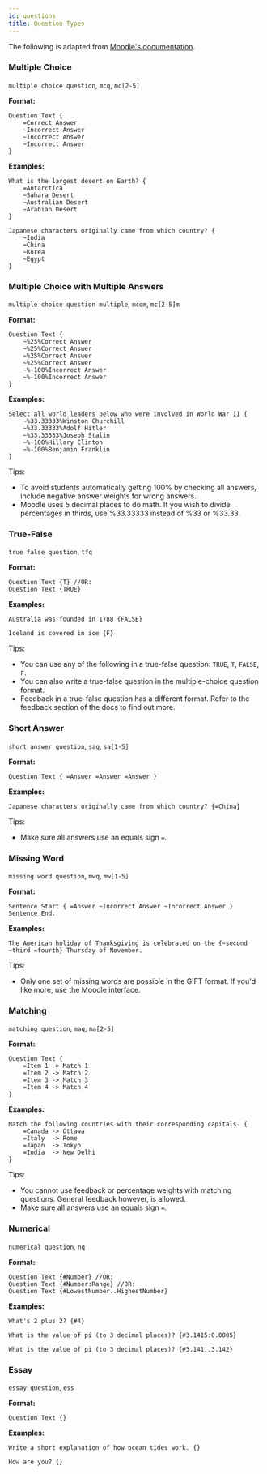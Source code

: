 ```yaml
---
id: questions
title: Question Types
---
```


The following is adapted from [Moodle's documentation](https://docs.moodle.org/38/en/GIFT_format).

### Multiple Choice

`multiple choice question`, `mcq`, `mc[2-5]`

**Format:**

```plain
Question Text {
    =Correct Answer
    ~Incorrect Answer
    ~Incorrect Answer
    ~Incorrect Answer
}
```

**Examples:**

```plain
What is the largest desert on Earth? {
    =Antarctica
    ~Sahara Desert
    ~Australian Desert
    ~Arabian Desert
}

Japanese characters originally came from which country? {
    ~India
    =China
    ~Korea
    ~Egypt
}
```

### Multiple Choice with Multiple Answers

`multiple choice question multiple`, `mcqm`, `mc[2-5]m`

**Format:**

```plain
Question Text {
    ~%25%Correct Answer
    ~%25%Correct Answer
    ~%25%Correct Answer
    ~%25%Correct Answer
    ~%-100%Incorrect Answer
    ~%-100%Incorrect Answer
}

```

**Examples:**

```plain
Select all world leaders below who were involved in World War II {
    ~%33.33333%Winston Churchill
    ~%33.33333%Adolf Hitler
    ~%33.33333%Joseph Stalin
    ~%-100%Hillary Clinton
    ~%-100%Benjamin Franklin
}
```

Tips:

- To avoid students automatically getting 100% by checking all answers, include negative answer weights for wrong answers.
- Moodle uses 5 decimal places to do math. If you wish to divide percentages in thirds, use %33.33333 instead of %33 or %33.33.

### True-False

`true false question`, `tfq`

**Format:**

```plain
Question Text {T} //OR:
Question Text {TRUE}
```

**Examples:**

```plain
Australia was founded in 1788 {FALSE}

Iceland is covered in ice {F}
```

Tips:

- You can use any of the following in a true-false question: `TRUE`, `T`, `FALSE`, `F`.
- You can also write a true-false question in the multiple-choice question format.
- Feedback in a true-false question has a different format. Refer to the feedback section of the docs to find out more.

### Short Answer

`short answer question`, `saq`, `sa[1-5]`

**Format:**

```plain
Question Text { =Answer =Answer =Answer }
```

**Examples:**

```plain
Japanese characters originally came from which country? {=China}
```

Tips:

- Make sure all answers use an equals sign `=`.

### Missing Word

`missing word question`, `mwq`, `mw[1-5]`

**Format:**

```plain
Sentence Start { =Answer ~Incorrect Answer ~Incorrect Answer } Sentence End.
```

**Examples:**

```plain
The American holiday of Thanksgiving is celebrated on the {~second ~third =fourth} Thursday of November.
```

Tips:

- Only one set of missing words are possible in the GIFT format. If you'd like more, use the Moodle interface.

### Matching

`matching question`, `maq`, `ma[2-5]`

**Format:**

```plain
Question Text {
    =Item 1 -> Match 1
    =Item 2 -> Match 2
    =Item 3 -> Match 3
    =Item 4 -> Match 4
}
```

**Examples:**

```plain
Match the following countries with their corresponding capitals. {
    =Canada -> Ottawa
    =Italy  -> Rome
    =Japan  -> Tokyo
    =India  -> New Delhi
}
```

Tips:

- You cannot use feedback or percentage weights with matching questions. General feedback however, is allowed.
- Make sure all answers use an equals sign `=`.

### Numerical

`numerical question`, `nq`

**Format:**

```plain
Question Text {#Number} //OR:
Question Text {#Number:Range} //OR:
Question Text {#LowestNumber..HighestNumber}
```

**Examples:**

```plain
What's 2 plus 2? {#4}

What is the value of pi (to 3 decimal places)? {#3.1415:0.0005}

What is the value of pi (to 3 decimal places)? {#3.141..3.142}
```

### Essay

`essay question`, `ess`

**Format:**

```plain
Question Text {}
```

**Examples:**

```plain
Write a short explanation of how ocean tides work. {}

How are you? {}
```
